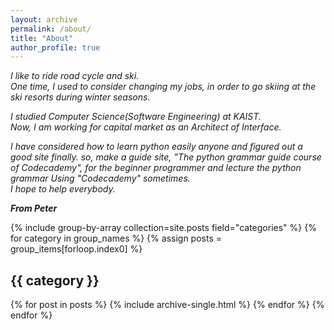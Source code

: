 ```yaml
---
layout: archive
permalink: /about/
title: "About"
author_profile: true
---
```


*I like to ride road cycle and ski.*   
*One time, I used to consider changing my jobs, in order to go skiing at the ski resorts during winter seasons.*    

*I studied Computer Science(Software Engineering) at KAIST.*      
*Now, I am working for capital market as an Architect of Interface.*     


*I have considered how to learn python easily anyone and figured out a good site finally. so, make a guide site, "The python grammar guide course of Codecademy", for the beginner programmer and lecture the python grammar Using "Codecademy" sometimes.*    
*I hope to help everybody.*



***From Peter***

{% include group-by-array collection=site.posts field="categories" %}
{% for category in group_names %}
  {% assign posts = group_items[forloop.index0] %}
  <h2 id="{{ category | slugify }}" class="archive__subtitle">{{ category }}</h2>
  {% for post in posts %}
    {% include archive-single.html %}
  {% endfor %}
{% endfor %}
